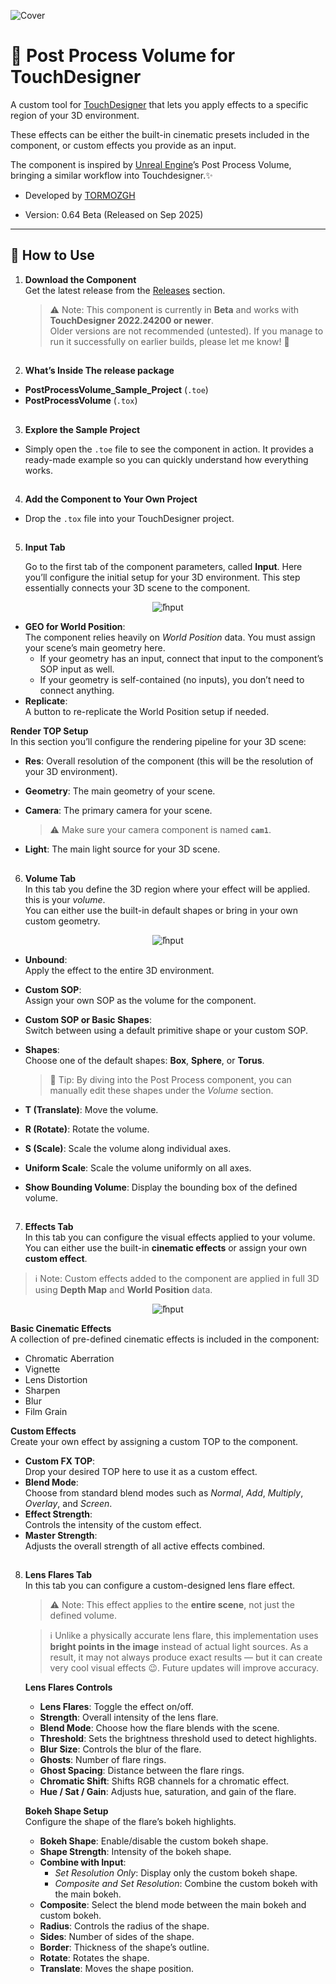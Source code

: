 ![Cover](Images/Cover.jpg)

# 🎨 Post Process Volume for TouchDesigner

A custom tool for [TouchDesigner](https://derivative.ca) that lets you apply effects to a specific region of your 3D environment.

These effects can be either the built-in cinematic presets included in the component, or custom effects you provide as an input.

The component is inspired by [Unreal Engine](https://www.unrealengine.com/en-US)’s Post Process Volume, bringing a similar workflow into Touchdesigner.✨  

- Developed by [TORMOZGH](www.instagram.com/tormozgh)

- Version: 0.64 Beta (Released on Sep 2025)



---

## 🚀 How to Use

1. **Download the Component**  
   Get the latest release from the [Releases](../../releases) section. 
 
   > ⚠️ Note: This component is currently in **Beta** and works with **TouchDesigner 2022.24200 or newer**.  
   Older versions are not recommended (untested). If you manage to run it successfully on earlier builds, please let me know! 🙏  
##

2. **What’s Inside The release package**  

  - **PostProcessVolume_Sample_Project** (`.toe`)  
  - **PostProcessVolume** (`.tox`)  
##

3. **Explore the Sample Project**  

- Simply open the `.toe` file to see the component in action. It provides a ready-made example so you can quickly understand how everything works.  
##

4. **Add the Component to Your Own Project**  

  - Drop the `.tox` file into your TouchDesigner project.  
##

5. **Input Tab**

   Go to the first tab of the component parameters, called **Input**. Here you’ll configure the initial setup for your 3D environment. This step essentially connects your 3D scene to the component.  

<p align="center">
  <img src="Images/Input.png" alt="ّInput" />
</p>

   - **GEO for World Position**:  
     The component relies heavily on *World Position* data. You must assign your scene’s main geometry here.  
     - If your geometry has an input, connect that input to the component’s SOP input as well.  
     - If your geometry is self-contained (no inputs), you don’t need to connect anything.  
   - **Replicate**:  
     A button to re-replicate the World Position setup if needed.  

  **Render TOP Setup**  
     In this section you’ll configure the rendering pipeline for your 3D scene:  
   - **Res**:
     Overall resolution of the component (this will be the resolution of your 3D environment).  
   - **Geometry**:
      The main geometry of your scene.  
   - **Camera**:
      The primary camera for your scene.  
     > ⚠️ Make sure your camera component is named **`cam1`**. 
 
   - **Light**:
      The main light source for your 3D scene.
##

6. **Volume Tab**  
   In this tab you define the 3D region where your effect will be applied. this is your *volume*.  
   You can either use the built-in default shapes or bring in your own custom geometry.

<p align="center">
  <img src="Images/Input.png" alt="ّInput" />
</p>


   - **Unbound**:  
     Apply the effect to the entire 3D environment.  
   - **Custom SOP**:  
     Assign your own SOP as the volume for the component.  
   - **Custom SOP or Basic Shapes**:  
     Switch between using a default primitive shape or your custom SOP.  
   - **Shapes**:  
     Choose one of the default shapes: **Box**, **Sphere**, or **Torus**.  
     > 🔧 Tip: By diving into the Post Process component, you can manually edit these shapes under the *Volume* section.  

   - **T (Translate)**:
     Move the volume.  
   - **R (Rotate)**:
     Rotate the volume.  
   - **S (Scale)**:
     Scale the volume along individual axes.  
   - **Uniform Scale**:
     Scale the volume uniformly on all axes.  
   - **Show Bounding Volume**:
     Display the bounding box of the defined volume.

##

7. **Effects Tab**  
   In this tab you can configure the visual effects applied to your volume.  
   You can either use the built-in **cinematic effects** or assign your own **custom effect**.  
  > ℹ️ Note: Custom effects added to the component are applied in full 3D using **Depth Map** and **World Position** data.  

<p align="center">
  <img src="Images/Input.png" alt="ّInput" />
</p>



   **Basic Cinematic Effects**  
   A collection of pre-defined cinematic effects is included in the component:  
   - Chromatic Aberration  
   - Vignette  
   - Lens Distortion  
   - Sharpen  
   - Blur  
   - Film Grain  

   **Custom Effects**  
   Create your own effect by assigning a custom TOP to the component.  

   - **Custom FX TOP**:  
     Drop your desired TOP here to use it as a custom effect.  
   - **Blend Mode**:  
     Choose from standard blend modes such as *Normal*, *Add*, *Multiply*, *Overlay*, and *Screen*.  
   - **Effect Strength**:  
     Controls the intensity of the custom effect.  
   - **Master Strength**:  
     Adjusts the overall strength of all active effects combined.  
##

8. **Lens Flares Tab**  
   In this tab you can configure a custom-designed lens flare effect.  

   > ⚠️ Note: This effect applies to the **entire scene**, not just the defined volume. 
 
   > ℹ️ Unlike a physically accurate lens flare, this implementation uses **bright points in the image** instead of actual light sources. As a result, it may not always produce exact results — but it can create very cool visual effects 😉. Future updates will improve accuracy.  

   **Lens Flares Controls**  
   - **Lens Flares**: Toggle the effect on/off.  
   - **Strength**: Overall intensity of the lens flare.  
   - **Blend Mode**: Choose how the flare blends with the scene.  
   - **Threshold**: Sets the brightness threshold used to detect highlights.  
   - **Blur Size**: Controls the blur of the flare.  
   - **Ghosts**: Number of flare rings.  
   - **Ghost Spacing**: Distance between the flare rings.  
   - **Chromatic Shift**: Shifts RGB channels for a chromatic effect.  
   - **Hue / Sat / Gain**: Adjusts hue, saturation, and gain of the flare.  

   **Bokeh Shape Setup**  
   Configure the shape of the flare’s bokeh highlights.  
   - **Bokeh Shape**: Enable/disable the custom bokeh shape.  
   - **Shape Strength**: Intensity of the bokeh shape.  
   - **Combine with Input**:  
     - *Set Resolution Only*: Display only the custom bokeh shape.  
     - *Composite and Set Resolution*: Combine the custom bokeh with the main bokeh.  
   - **Composite**: Select the blend mode between the main bokeh and custom bokeh.  
   - **Radius**: Controls the radius of the shape.  
   - **Sides**: Number of sides of the shape.  
   - **Border**: Thickness of the shape’s outline.  
   - **Rotate**: Rotates the shape.  
   - **Translate**: Moves the shape position.  

